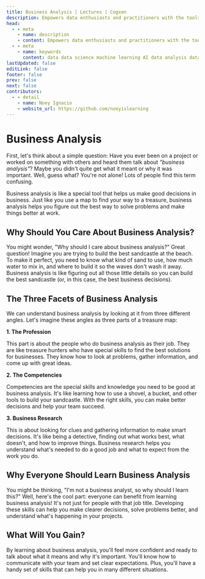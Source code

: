 ```yaml
---
title: Business Analysis | Lectures | Cogxen
description: Empowers data enthusiasts and practitioners with the tools and knowledge to unlock the potential of data.
head:
  - - meta
    - name: description
    - content: Empowers data enthusiasts and practitioners with the tools and knowledge to unlock the potential of data.
  - - meta
    - name: keywords
      content: data data science machine learning AI data analysis data-driven data enthusiasts data practitioners
lastUpdated: false
editLink: false
footer: false
prev: false
next: false
contributors:
  - - detail
    - name: Noey Ignacio
    - website_url: https://github.com/noeyislearning
---
```


# Business Analysis

First, let's think about a simple question: Have you ever been on a project or worked on something with others and heard them talk about _"business analysis"_? Maybe you didn't quite get what it meant or why it was important. Well, guess what? You're not alone! Lots of people find this term confusing.

Business analysis is like a special tool that helps us make good decisions in business. Just like you use a map to find your way to a treasure, business analysis helps you figure out the best way to solve problems and make things better at work.

## Why Should You Care About Business Analysis?

You might wonder, "Why should I care about business analysis?" Great question! Imagine you are trying to build the best sandcastle at the beach. To make it perfect, you need to know what kind of sand to use, how much water to mix in, and where to build it so the waves don't wash it away. Business analysis is like figuring out all those little details so you can build the best sandcastle (or, in this case, the best business decisions).

## The Three Facets of Business Analysis

We can understand business analysis by looking at it from three different angles. Let's imagine these angles as three parts of a treasure map:

**1. The Profession**

This part is about the people who do business analysis as their job. They are like treasure hunters who have special skills to find the best solutions for businesses. They know how to look at problems, gather information, and come up with great ideas.

**2. The Competencies**

Competencies are the special skills and knowledge you need to be good at business analysis. It's like learning how to use a shovel, a bucket, and other tools to build your sandcastle. With the right skills, you can make better decisions and help your team succeed.

**3. Business Research**

This is about looking for clues and gathering information to make smart decisions. It's like being a detective, finding out what works best, what doesn't, and how to improve things. Business research helps you understand what's needed to do a good job and what to expect from the work you do.

## Why Everyone Should Learn Business Analysis

You might be thinking, "I'm not a business analyst, so why should I learn this?" Well, here's the cool part: everyone can benefit from learning business analysis! It's not just for people with that job title. Developing these skills can help you make clearer decisions, solve problems better, and understand what's happening in your projects.

## What Will You Gain?

By learning about business analysis, you'll feel more confident and ready to talk about what it means and why it's important. You'll know how to communicate with your team and set clear expectations. Plus, you'll have a handy set of skills that can help you in many different situations.
